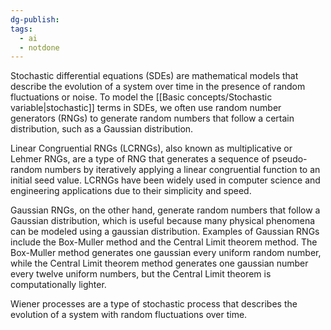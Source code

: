 ```yaml
---
dg-publish: 
tags:
  - ai
  - notdone
---
```

Stochastic differential equations (SDEs) are mathematical models that describe the evolution of a system over time in the presence of random fluctuations or noise. To model the [[Basic concepts/Stochastic variable|stochastic]] terms in SDEs, we often use random number generators (RNGs) to generate random numbers that follow a certain distribution, such as a Gaussian distribution.

Linear Congruential RNGs (LCRNGs), also known as multiplicative or Lehmer RNGs, are a type of RNG that generates a sequence of pseudo-random numbers by iteratively applying a linear congruential function to an initial seed value. LCRNGs have been widely used in computer science and engineering applications due to their simplicity and speed.

Gaussian RNGs, on the other hand, generate random numbers that follow a Gaussian distribution, which is useful because many physical phenomena can be modeled using a gaussian distribution. Examples of Gaussian RNGs include the Box-Muller method and the Central Limit theorem method. The Box-Muller method generates one gaussian every uniform random number, while the Central Limit theorem method generates one gaussian number every twelve uniform numbers, but the Central Limit theorem is computationally lighter.

Wiener processes are a type of stochastic process that describes the evolution of a system with random fluctuations over time. 